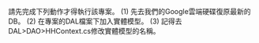 請先完成下列動作才得執行該專案。
(1) 先去我們的Google雲端硬碟復原最新的DB。
(2) 在專案的DAL檔案下加入實體模型。
(3) 記得去DAL>DAO>HHContext.cs修改實體模型的名稱。
